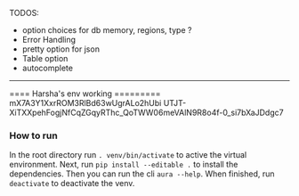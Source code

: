 TODOS:

- option choices for db memory, regions, type ?
- Error Handling
- pretty option for json
- Table option
- autocomplete

---

==== Harsha's env working =========
mX7A3Y1XxrROM3RlBd63wUgrALo2hUbi
UTJT-XiTXXpehFogjNfCqZGqyRThc_QoTWW06meVAlN9R8o4f-0_si7bXaJDdgc7

### How to run

In the root directory run `. venv/bin/activate` to active the virtual environment. Next, run `pip install --editable .` to install the dependencies. Then you can run the cli `aura --help`.
When finished, run `deactivate` to deactivate the venv.
